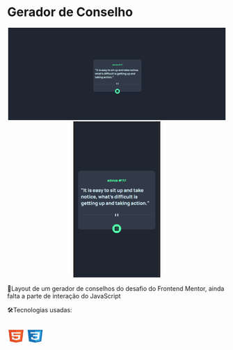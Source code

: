 # Gerador de Conselho

<div align="center">
  <img src="./src/img/Gerador-de-Conselhos.gif" alt="gif da página" width="500px">
</div>
<div align="center">
  <img src="./src/img/mobile.png" alt="gif da página" width="200px" >
</div>  

  📌Layout de um gerador de conselhos do desafio do Frontend Mentor, ainda falta a parte de interação do JavaScript

  🛠️Tecnologias usadas:

   <div style="display: inline_block"><br>
    <img align="center" alt="HTML" height="30" width="40" src="https://raw.githubusercontent.com/devicons/devicon/master/icons/html5/html5-original.svg">
    <img align="center" alt="CSS" height="30" width="40" src="https://raw.githubusercontent.com/devicons/devicon/master/icons/css3/css3-original.svg">
  </div>

